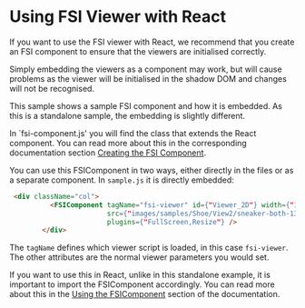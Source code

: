 # Using FSI Viewer with React

If you want to use the FSI viewer with React, we recommend that you create an FSI component to ensure that the viewers are initialised correctly.

Simply embedding the viewers as a component may work, but will cause problems as the viewer will be initialised in the shadow DOM and changes will not be recognised.

This sample shows a sample FSI component and how it is embedded. As this is a standalone sample, the embedding is slightly different.

In `fsi-component.js' you will find the class that extends the React component. You can read more about this in the corresponding documentation section [Creating the FSI Component](https://docs.neptunelabs.com/docs/fsi-viewer/using-with-react).

You can use this FSIComponent in two ways, either directly in the files or as a separate component.
In `sample.js` it is directly embedded:

```html
 <div className="col">
          <FSIComponent tagName="fsi-viewer" id={"Viewer_2D"} width={"100%"} height={"450px"}
                        src={"images/samples/Shoe/View2/sneaker-both-13.jpg"}
                        plugins={"FullScreen,Resize"} />
        </div>
```

The `tagName` defines which viewer script is loaded, in this case `fsi-viewer`. The other attributes are the normal viewer parameters you would set.

If you want to use this in React, unlike in this standalone example, it is important to import the FSIComponent accordingly.
You can read more about this in the [Using the FSIComponent](https://docs.neptunelabs.com/docs/fsi-viewer/using-with-react#using-fsicomponent) section of the documentation.
